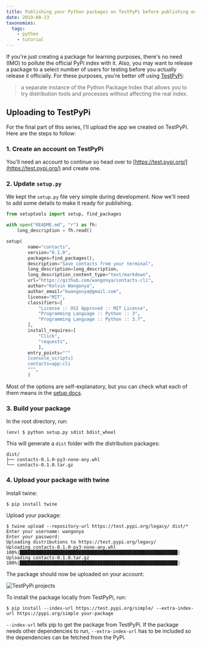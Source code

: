 ```yaml
---
title: Publishing your Python packages on TestPyPi before publishing on PyPi
date: 2019-08-23
taxonomies:
  tags:
    - python
    - tutorial
---
```


If you're just creating a package for learning purposes, there's no need (IMO) to pollute the official PyPi index with it. Also, you may want to release a package to a select number of users for testing before you actually release it officially. For these purposes, you're better off using [TestPyPi](https://test.pypi.org/):

> a separate instance of the Python Package Index that allows you to try distribution tools and processes without affecting the real index.

<!--more-->

## Uploading to TestPyPi

For the final part of this series, I'll upload the app we created on TestPyPi. Here are the steps to follow:

### 1. Create an account on TestPyPi

You'll need an account to continue so head over to [https://test.pypi.org/](https://test.pypi.org/) and create one.

### 2. Update `setup.py`

We kept the `setup.py` file very simple during development. Now we'll need to add some details to make it ready for publishing.

```python
from setuptools import setup, find_packages

with open("README.md", "r") as fh:
    long_description = fh.read()

setup(
        name="contacts",
        version="0.1.0",
        packages=find_packages(),
        description="Save contacts from your terminal",
        long_description=long_description,
        long_description_content_type="text/markdown",
        url="https://github.com/wangonya/contacts-cli",
        author="Kelvin Wangonya",
        author_email="kwangonya@gmail.com",
        license="MIT",
        classifiers=[
            "License :: OSI Approved :: MIT License",
            "Programming Language :: Python :: 3",
            "Programming Language :: Python :: 3.7",
        ],
        install_requires=[
            "Click",
            "requests",
            ],
        entry_points="""
        [console_scripts]
        contacts=app:cli
        """,
        )

```

Most of the options are self-explanatory, but you can check what each of them means in the [setup docs](https://setuptools.readthedocs.io/en/latest/setuptools.html#new-and-changed-setup-keywords).

### 3. Build your package

In the root directory, run:

```
(env) $ python setup.py sdist bdist_wheel
```

This will generate a `dist` folder with the distribution packages:

```
dist/
├── contacts-0.1.0-py3-none-any.whl
└── contacts-0.1.0.tar.gz
```

### 4. Upload your package with twine

Install twine:

```
$ pip install twine
```

Upload your package:

```
$ twine upload --repository-url https://test.pypi.org/legacy/ dist/*
Enter your username: wangonya
Enter your password:
Uploading distributions to https://test.pypi.org/legacy/
Uploading contacts-0.1.0-py3-none-any.whl
100%|███████████████████████████████████████████████████████████|
Uploading contacts-0.1.0.tar.gz
100%|███████████████████████████████████████████████████████████|
```

The package should now be uploaded on your account:

![TestPyPi projects](https://res.cloudinary.com/kwangonya/image/upload/v1595479135/blog/testpypi.png)

To install the package locally from TestPyPi, run:

```
$ pip install --index-url https://test.pypi.org/simple/ --extra-index-url https://pypi.org/simple your-package
```

`--index-url` tells pip to get the package from TestPyPi. If the package needs other dependencies to run, `--extra-index-url` has to be included so the dependencies can be fetched from the PyPi.

